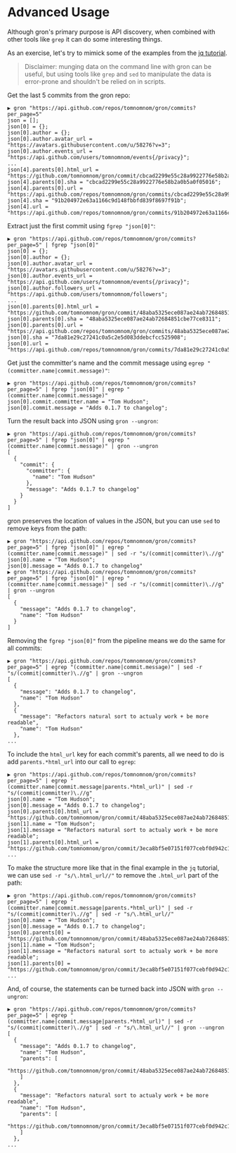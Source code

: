 # Advanced Usage

Although gron's primary purpose is API discovery, when combined with other tools like `grep` it can do some interesting things.

As an exercise, let's try to mimick some of the examples from the [jq tutorial](https://stedolan.github.io/jq/tutorial/).

> Disclaimer: munging data on the command line with gron can be useful, but using tools like `grep` and `sed` to manipulate the
> data is error-prone and shouldn't be relied on in scripts.

Get the last 5 commits from the gron repo:
```
▶ gron "https://api.github.com/repos/tomnomnom/gron/commits?per_page=5"
json = [];
json[0] = {};
json[0].author = {};
json[0].author.avatar_url = "https://avatars.githubusercontent.com/u/58276?v=3";
json[0].author.events_url = "https://api.github.com/users/tomnomnom/events{/privacy}";
...
json[4].parents[0].html_url = "https://github.com/tomnomnom/gron/commit/cbcad2299e55c28a9922776e58b2a0b5a0f05016";
json[4].parents[0].sha = "cbcad2299e55c28a9922776e58b2a0b5a0f05016";
json[4].parents[0].url = "https://api.github.com/repos/tomnomnom/gron/commits/cbcad2299e55c28a9922776e58b2a0b5a0f05016";
json[4].sha = "91b204972e63a1166c9d148fbbfd839f8697f91b";
json[4].url = "https://api.github.com/repos/tomnomnom/gron/commits/91b204972e63a1166c9d148fbbfd839f8697f91b";
```

Extract just the first commit using `fgrep "json[0]"`:
```
▶ gron "https://api.github.com/repos/tomnomnom/gron/commits?per_page=5" | fgrep "json[0]"
json[0] = {};
json[0].author = {};
json[0].author.avatar_url = "https://avatars.githubusercontent.com/u/58276?v=3";
json[0].author.events_url = "https://api.github.com/users/tomnomnom/events{/privacy}";
json[0].author.followers_url = "https://api.github.com/users/tomnomnom/followers";
...
json[0].parents[0].html_url = "https://github.com/tomnomnom/gron/commit/48aba5325ece087ae24ab72684851cbe77ce8311";
json[0].parents[0].sha = "48aba5325ece087ae24ab72684851cbe77ce8311";
json[0].parents[0].url = "https://api.github.com/repos/tomnomnom/gron/commits/48aba5325ece087ae24ab72684851cbe77ce8311";
json[0].sha = "7da81e29c27241c0a5c2e5d083ddebcfcc525908";
json[0].url = "https://api.github.com/repos/tomnomnom/gron/commits/7da81e29c27241c0a5c2e5d083ddebcfcc525908";
```

Get just the committer's name and the commit message using `egrep "(committer.name|commit.message)"`:
```
▶ gron "https://api.github.com/repos/tomnomnom/gron/commits?per_page=5" | fgrep "json[0]" | egrep "(committer.name|commit.message)"
json[0].commit.committer.name = "Tom Hudson";
json[0].commit.message = "Adds 0.1.7 to changelog";
```

Turn the result back into JSON using `gron --ungron`:
```
▶ gron "https://api.github.com/repos/tomnomnom/gron/commits?per_page=5" | fgrep "json[0]" | egrep "(committer.name|commit.message)" | gron --ungron
[
  {
    "commit": {
      "committer": {
        "name": "Tom Hudson"
      },
      "message": "Adds 0.1.7 to changelog"
    }
  }
]
```

gron preserves the location of values in the JSON, but you can use `sed` to remove keys from the path:
```
▶ gron "https://api.github.com/repos/tomnomnom/gron/commits?per_page=5" | fgrep "json[0]" | egrep "(committer.name|commit.message)" | sed -r "s/(commit|committer)\.//g"
json[0].name = "Tom Hudson";
json[0].message = "Adds 0.1.7 to changelog"
▶ gron "https://api.github.com/repos/tomnomnom/gron/commits?per_page=5" | fgrep "json[0]" | egrep "(committer.name|commit.message)" | sed -r "s/(commit|committer)\.//g" | gron --ungron
[
  {
    "message": "Adds 0.1.7 to changelog",
    "name": "Tom Hudson"
  }
]
```

Removing the `fgrep "json[0]"` from the pipeline means we do the same for all commits:
```
▶ gron "https://api.github.com/repos/tomnomnom/gron/commits?per_page=5" | egrep "(committer.name|commit.message)" | sed -r "s/(commit|committer)\.//g" | gron --ungron
[
  {
    "message": "Adds 0.1.7 to changelog",
    "name": "Tom Hudson"
  },
  {
    "message": "Refactors natural sort to actualy work + be more readable",
    "name": "Tom Hudson"
  },
...
```

To include the `html_url` key for each commit's parents, all we need to do is add `parents.*html_url` into our call to `egrep`:
```
▶ gron "https://api.github.com/repos/tomnomnom/gron/commits?per_page=5" | egrep "(committer.name|commit.message|parents.*html_url)" | sed -r "s/(commit|committer)\.//g" 
json[0].name = "Tom Hudson";
json[0].message = "Adds 0.1.7 to changelog";
json[0].parents[0].html_url = "https://github.com/tomnomnom/gron/commit/48aba5325ece087ae24ab72684851cbe77ce8311";
json[1].name = "Tom Hudson";
json[1].message = "Refactors natural sort to actualy work + be more readable";
json[1].parents[0].html_url = "https://github.com/tomnomnom/gron/commit/3eca8bf5e07151f077cebf0d942c1fa8bc51e8f2";
...
```

To make the structure more like that in the final example in the `jq` tutorial, we can use `sed -r "s/\.html_url//"` to remove the `.html_url` part of the path:
```
▶ gron "https://api.github.com/repos/tomnomnom/gron/commits?per_page=5" | egrep "(committer.name|commit.message|parents.*html_url)" | sed -r "s/(commit|committer)\.//g" | sed -r "s/\.html_url//"
json[0].name = "Tom Hudson";
json[0].message = "Adds 0.1.7 to changelog";
json[0].parents[0] = "https://github.com/tomnomnom/gron/commit/48aba5325ece087ae24ab72684851cbe77ce8311";
json[1].name = "Tom Hudson";
json[1].message = "Refactors natural sort to actualy work + be more readable";
json[1].parents[0] = "https://github.com/tomnomnom/gron/commit/3eca8bf5e07151f077cebf0d942c1fa8bc51e8f2";
...
```

And, of course, the statements can be turned back into JSON with `gron --ungron`:
```
▶ gron "https://api.github.com/repos/tomnomnom/gron/commits?per_page=5" | egrep "(committer.name|commit.message|parents.*html_url)" | sed -r "s/(commit|committer)\.//g" | sed -r "s/\.html_url//" | gron --ungron
[
  {
    "message": "Adds 0.1.7 to changelog",
    "name": "Tom Hudson",
    "parents": [
      "https://github.com/tomnomnom/gron/commit/48aba5325ece087ae24ab72684851cbe77ce8311"
    ]
  },
  {
    "message": "Refactors natural sort to actualy work + be more readable",
    "name": "Tom Hudson",
    "parents": [
      "https://github.com/tomnomnom/gron/commit/3eca8bf5e07151f077cebf0d942c1fa8bc51e8f2"
    ]
  },
...
```
